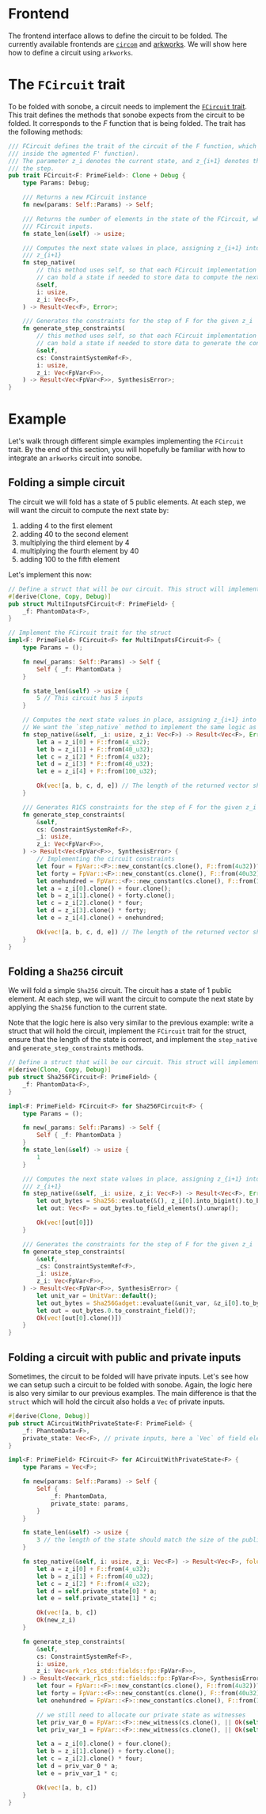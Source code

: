 # Frontend

The frontend interface allows to define the circuit to be folded. The currently available frontends are [`circom`](https://github.com/iden3/circom) and [arkworks](https://github.com/arkworks-rs/r1cs-std). We will show here how to define a circuit using `arkworks`.

# The `FCircuit` trait

To be folded with sonobe, a circuit needs to implement the [`FCircuit` trait](https://github.com/privacy-scaling-explorations/sonobe/blob/main/sonobe/src/frontend/mod.rs). This trait defines the methods that sonobe expects from the circuit to be folded. It corresponds to the $F$ function that is being folded. The trait has the following methods:

```rust
/// FCircuit defines the trait of the circuit of the F function, which is the one being folded (ie.
/// inside the agmented F' function).
/// The parameter z_i denotes the current state, and z_{i+1} denotes the next state after applying
/// the step.
pub trait FCircuit<F: PrimeField>: Clone + Debug {
    type Params: Debug;

    /// Returns a new FCircuit instance
    fn new(params: Self::Params) -> Self;

    /// Returns the number of elements in the state of the FCircuit, which corresponds to the
    /// FCircuit inputs.
    fn state_len(&self) -> usize;

    /// Computes the next state values in place, assigning z_{i+1} into z_i, and computing the new
    /// z_{i+1}
    fn step_native(
        // this method uses self, so that each FCircuit implementation (and different frontends)
        // can hold a state if needed to store data to compute the next state.
        &self,
        i: usize,
        z_i: Vec<F>,
    ) -> Result<Vec<F>, Error>;

    /// Generates the constraints for the step of F for the given z_i
    fn generate_step_constraints(
        // this method uses self, so that each FCircuit implementation (and different frontends)
        // can hold a state if needed to store data to generate the constraints.
        &self,
        cs: ConstraintSystemRef<F>,
        i: usize,
        z_i: Vec<FpVar<F>>,
    ) -> Result<Vec<FpVar<F>>, SynthesisError>;
}
```

# Example

Let's walk through different simple examples implementing the `FCircuit` trait. By the end of this section, you will hopefully be familiar with how to integrate an `arkworks` circuit into sonobe.

## Folding a simple circuit

The circuit we will fold has a state of 5 public elements. At each step, we will want the circuit to compute the next state by:

1. adding 4 to the first element
2. adding 40 to the second element
3. multiplying the third element by 4
4. multiplying the fourth element by 40
5. adding 100 to the fifth element

Let's implement this now:

```rust
// Define a struct that will be our circuit. This struct will implement the FCircuit trait.
#[derive(Clone, Copy, Debug)]
pub struct MultiInputsFCircuit<F: PrimeField> {
    _f: PhantomData<F>,
}

// Implement the FCircuit trait for the struct
impl<F: PrimeField> FCircuit<F> for MultiInputsFCircuit<F> {
    type Params = ();

    fn new(_params: Self::Params) -> Self {
        Self { _f: PhantomData }
    }

    fn state_len(&self) -> usize {
        5 // This circuit has 5 inputs
    }

    // Computes the next state values in place, assigning z_{i+1} into z_i, and computing the new z_{i+1}
    // We want the `step_native` method to implement the same logic as the `generate_step_constraints` method
    fn step_native(&self, _i: usize, z_i: Vec<F>) -> Result<Vec<F>, Error> {
        let a = z_i[0] + F::from(4_u32);
        let b = z_i[1] + F::from(40_u32);
        let c = z_i[2] * F::from(4_u32);
        let d = z_i[3] * F::from(40_u32);
        let e = z_i[4] + F::from(100_u32);

        Ok(vec![a, b, c, d, e]) // The length of the returned vector should match `state_len`
    }

    /// Generates R1CS constraints for the step of F for the given z_i
    fn generate_step_constraints(
        &self,
        cs: ConstraintSystemRef<F>,
        _i: usize,
        z_i: Vec<FpVar<F>>,
    ) -> Result<Vec<FpVar<F>>, SynthesisError> {
        // Implementing the circuit constraints
        let four = FpVar::<F>::new_constant(cs.clone(), F::from(4u32))?;
        let forty = FpVar::<F>::new_constant(cs.clone(), F::from(40u32))?;
        let onehundred = FpVar::<F>::new_constant(cs.clone(), F::from(100u32))?;
        let a = z_i[0].clone() + four.clone();
        let b = z_i[1].clone() + forty.clone();
        let c = z_i[2].clone() * four;
        let d = z_i[3].clone() * forty;
        let e = z_i[4].clone() + onehundred;

        Ok(vec![a, b, c, d, e]) // The length of the returned vector should match `state_len`
    }
}
```

## Folding a `Sha256` circuit

We will fold a simple `Sha256` circuit. The circuit has a state of 1 public element. At each step, we will want the circuit to compute the next state by applying the `Sha256` function to the current state. 

Note that the logic here is also very similar to the previous example: write a struct that will hold the circuit, implement the `FCircuit` trait for the struct, ensure that the length of the state is correct, and implement the `step_native` and `generate_step_constraints` methods.

```rust
// Define a struct that will be our circuit. This struct will implement the FCircuit trait.
#[derive(Clone, Copy, Debug)]
pub struct Sha256FCircuit<F: PrimeField> {
    _f: PhantomData<F>,
}

impl<F: PrimeField> FCircuit<F> for Sha256FCircuit<F> {
    type Params = ();

    fn new(_params: Self::Params) -> Self {
        Self { _f: PhantomData }
    }
    fn state_len(&self) -> usize {
        1
    }

    /// Computes the next state values in place, assigning z_{i+1} into z_i, and computing the new
    /// z_{i+1}
    fn step_native(&self, _i: usize, z_i: Vec<F>) -> Result<Vec<F>, Error> {
        let out_bytes = Sha256::evaluate(&(), z_i[0].into_bigint().to_bytes_le()).unwrap();
        let out: Vec<F> = out_bytes.to_field_elements().unwrap();

        Ok(vec![out[0]])
    }

    /// Generates the constraints for the step of F for the given z_i
    fn generate_step_constraints(
        &self,
        _cs: ConstraintSystemRef<F>,
        _i: usize,
        z_i: Vec<FpVar<F>>,
    ) -> Result<Vec<FpVar<F>>, SynthesisError> {
        let unit_var = UnitVar::default();
        let out_bytes = Sha256Gadget::evaluate(&unit_var, &z_i[0].to_bytes()?)?;
        let out = out_bytes.0.to_constraint_field()?;
        Ok(vec![out[0].clone()])
    }
}
```

## Folding a circuit with public and private inputs

Sometimes, the circuit to be folded will have private inputs. Let's see how we can setup such a circuit to be folded with sonobe. Again, the logic here is also very similar to our previous examples. The main difference is that the `struct` which will hold the circuit also holds a `Vec` of private inputs.

```rust
#[derive(Clone, Debug)]
pub struct ACircuitWithPrivateState<F: PrimeField> {
    _f: PhantomData<F>,
    private_state: Vec<F>, // private inputs, here a `Vec` of field elements, but you can specify whatever type you prefer here
}

impl<F: PrimeField> FCircuit<F> for ACircuitWithPrivateState<F> {
    type Params = Vec<F>;

    fn new(params: Self::Params) -> Self {
        Self {
            _f: PhantomData,
            private_state: params,
        }
    }

    fn state_len(&self) -> usize {
        3 // the length of the state should match the size of the public inputs, not including the private inputs
    }

    fn step_native(&self, i: usize, z_i: Vec<F>) -> Result<Vec<F>, folding_schemes::Error> {
        let a = z_i[0] + F::from(4_u32);
        let b = z_i[1] + F::from(40_u32);
        let c = z_i[2] * F::from(4_u32);
        let d = self.private_state[0] * a;
        let e = self.private_state[1] * c;

        Ok(vec![a, b, c])
        Ok(new_z_i)
    }

    fn generate_step_constraints(
        &self,
        cs: ConstraintSystemRef<F>,
        i: usize,
        z_i: Vec<ark_r1cs_std::fields::fp::FpVar<F>>,
    ) -> Result<Vec<ark_r1cs_std::fields::fp::FpVar<F>>, SynthesisError> {
        let four = FpVar::<F>::new_constant(cs.clone(), F::from(4u32))?;
        let forty = FpVar::<F>::new_constant(cs.clone(), F::from(40u32))?;
        let onehundred = FpVar::<F>::new_constant(cs.clone(), F::from(100u32))?;

        // we still need to allocate our private state as witnesses
        let priv_var_0 = FpVar::<F>::new_witness(cs.clone(), || Ok(self.private_state[0].clone()))?;
        let priv_var_1 = FpVar::<F>::new_witness(cs.clone(), || Ok(self.private_state[1].clone()))?;

        let a = z_i[0].clone() + four.clone();
        let b = z_i[1].clone() + forty.clone();
        let c = z_i[2].clone() * four;
        let d = priv_var_0 * a;
        let e = priv_var_1 * c;

        Ok(vec![a, b, c])
    }
}

```
